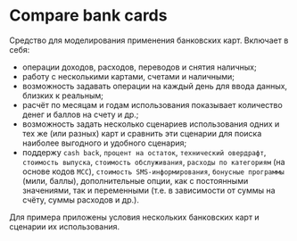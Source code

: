 # Compare bank cards

Средство для моделирования применения банковских карт. Включает в себя:

  - операции доходов, расходов, переводов и снятия наличных;
  - работу с несколькими картами, счетами и наличными;
  - возможность задавать операции на каждый день для ввода данных, близких к реальным;
  - расчёт по месяцам и годам использования показывает количество денег и баллов на счету и др.;
  - возможность задать несколько сценариев использования одних и тех же (или разных) карт и сравнить эти сценарии для поиска наиболее выгодного и удобного сценария;
  - поддержу `cash back`, `процент на остаток`, `технический овердрафт`, `стоимость выпуска`, `стоимость обслуживания`, `расходы по категориям` (на основе кодов `MCC`), `стоимость SMS-информирования`, `бонусные программы` (мили, баллы), дополнительные опции, как с постоянными значениями, так и переменными (т.е. в зависимости от суммы на счёту, суммы расходов и др.).

Для примера приложены условия нескольких банковских карт и сценарии их использования.
